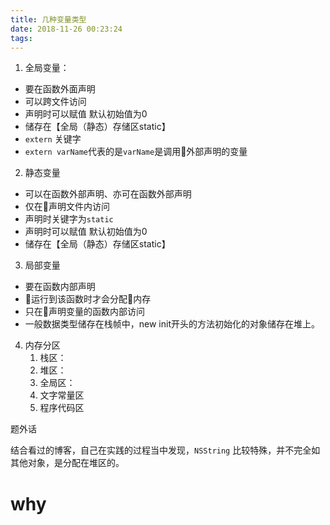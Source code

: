 ```yaml
---
title: 几种变量类型
date: 2018-11-26 00:23:24
tags:
---
```

1.  全局变量：

* 要在函数外面声明
* 可以跨文件访问
* 声明时可以赋值 默认初始值为0
* 储存在【全局（静态）存储区static】
* `extern` 关键字
* `extern varName`代表的是`varName`是调用外部声明的变量

2. 静态变量 

* 可以在函数外部声明、亦可在函数外部声明
* 仅在声明文件内访问
* 声明时关键字为`static`
* 声明时可以赋值 默认初始值为0
* 储存在【全局（静态）存储区static】

3. 局部变量

* 要在函数内部声明
* 运行到该函数时才会分配内存
* 只在声明变量的函数内部访问
* 一般数据类型储存在栈帧中，new init开头的方法初始化的对象储存在堆上。

4. 内存分区
    1. 栈区：
    2. 堆区：
    3. 全局区：
    4. 文字常量区
    5. 程序代码区

题外话

结合看过的博客，自己在实践的过程当中发现，`NSString` 比较特殊，并不完全如其他对象，是分配在堆区的。

# why
